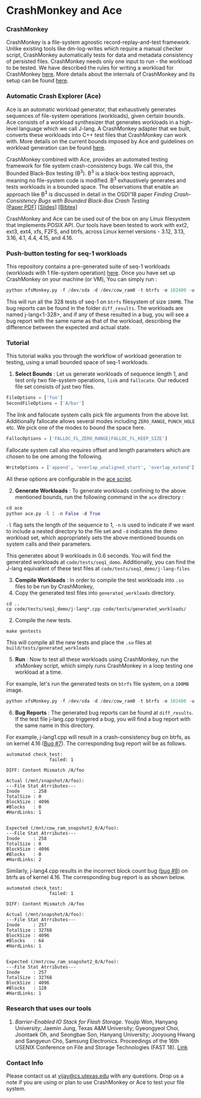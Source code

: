 # CrashMonkey and Ace #


### CrashMonkey ###
CrashMonkey is a file-system agnostic record-replay-and-test framework. Unlike existing tools like dm-log-writes which require a manual checker script, CrashMonkey automatically tests for data and metadata consistency of persisted files. CrashMonkey needs only one input to run - the workload to be tested. We have described the rules for writing a workload for CrashMonkey [here](documentation/workload.md). More details about the internals of CrashMonkey and its setup can be found [here](documentation/CrashMonkey.md).

### Automatic Crash Explorer (Ace) ###
Ace is an automatic workload generator, that exhaustively generates sequences of file-system operations (workloads), given certain bounds. Ace consists of a workload synthesizer that generates workloads in a high-level language which we call J-lang. A CrashMonkey adapter that we built, converts these workloads into C++ test files that CrashMonkey can work with. More details on the current bounds imposed by Ace and guidelines on workload generation can be found [here](documentation/Ace.md).

CrashMonkey combined with Ace, provides an automated testing framework for file system crash-consistency bugs. We call this, the Bounded Black-Box testing (B<sup>3</sup>). B<sup>3</sup> is a black-box testing approach, meaning no file-system code is modified. B<sup>3</sup> exhaustively generates and tests workloads in a bounded space. The observations that enable an approach like B<sup>3</sup> is discussed in detail in the OSDI'18 paper *Finding Crash-Consistency Bugs with Bounded Black-Box Crash Testing* <br>
[[Paper PDF]()] [[Slides]()] [[Bibtex]()]  

CrashMonkey and Ace can be used out of the box on any Linux filesystem that implements POSIX API. Our tools have been tested to work with ext2, ext3, ext4, xfs, F2FS, and btrfs, across Linux kernel versions - 3.12, 3.13, 3.16, 4.1, 4.4, 4.15, and 4.16.


### Push-button testing for seq-1 workloads ###

This repository contains a pre-generated suite of seq-1 workloads (workloads with 1 file-system operation) [here](code/tests/seq1/). Once you have set up CrashMonkey on your machine (or VM), You can simply run :

```python
python xfsMonkey.py -f /dev/sda -d /dev/cow_ram0 -t btrfs -e 102400 -u build/tests/seq1/ > outfile
```

This will run all the 328 tests of seq-1 on `btrfs` filesystem of size `100MB`. The bug reports can be found in the folder `diff_results`. The workloads are named j-lang<1-328>, and if any of these resulted in a bug, you will see a bug report with the same name as that of the workload, describing the difference between the expected and actual state.

### Tutorial ###
This tutorial walks you through the workflow of workload generation to testing, using a small bounded space of seq-1 workloads.

1. **Select Bounds** :
Let us generate workloads of sequence length 1, and test only two file-system operations, `link` and `fallocate`. Our reduced file set consists of just two files.

```python
FileOptions = ['foo']
SecondFileOptions = ['A/bar']
```

The link and fallocate system calls pick file arguments from the above list. Additionally fallocate allows several modes including `ZERO_RANGE`, `PUNCH_HOLE` etc. We pick one of the modes to bound the space here.

```python
FallocOptions = ['FALLOC_FL_ZERO_RANGE|FALLOC_FL_KEEP_SIZE']
```

Fallocate system call also requires offset and length parameters which are chosen to be one among the following.
```python
WriteOptions = ['append', 'overlap_unaligned_start', 'overlap_extend']
```

All these options are configurable in the [ace script](ace/ace.py).


2. **Generate Workloads** :
To generate workloads confining to the above mentioned bounds, run the following command in the `ace` directory  :
```python
cd ace
python ace.py -l 1 -n False -d True
```

`-l` flag sets the length of the sequence to 1, `-n` is used to indicate if we want to include a nested directory to the file set and `-d` indicates the demo workload set, which appropriately sets the above mentioned bounds on system calls and their parameters.

This generates about 9 workloads in 0.6 seconds. You will find the generated workloads at `code/tests/seq1_demo`. Additionally, you can find the J-lang equivalent of these test files at `code/tests/seq1_demo/j-lang-files`

3. **Compile Workloads** : In order to compile the test workloads into `.so` files to be run by CrashMonkey,
  1. Copy the generated test files into `generated_workloads` directory.
  ```
  cd ..
  cp code/tests/seq1_demo/j-lang*.cpp code/tests/generated_workloads/
  ```
  2. Compile the new tests.
  ```
  make gentests
  ```

  This will compile all the new tests and place the `.so` files at `build/tests/generated_workloads`

5. **Run** : Now to test all these workloads using CrashMonkey, run the xfsMonkey script, which simply runs CrashMonkey in a loop testing one workload at a time.

For example, let's run the generated tests on `btrfs` file system, on a `100MB` image.

```python
python xfsMonkey.py -f /dev/sda -d /dev/cow_ram0 -t btrfs -e 102400 -u build/tests/generated_workloads/ > outfile
```

6. **Bug Reports** : The generated bug reports can be found at `diff_results`. If the test file j-lang<n>.cpp triggered a bug, you will find a bug report with the same name in this directory.

For example, j-lang1.cpp will result in a crash-consistency bug on btrfs, as on kernel 4.16 ([Bug #7](newBugs.md)). The corresponding bug report will be as follows.

```
automated check_test:
                failed: 1

DIFF: Content Mismatch /A/foo

Actual (/mnt/snapshot/A/foo):
---File Stat Atrributes---
Inode     : 258
TotalSize : 0
BlockSize : 4096
#Blocks   : 0
#HardLinks: 1


Expected (/mnt/cow_ram_snapshot2_0/A/foo):
---File Stat Atrributes---
Inode     : 258
TotalSize : 0
BlockSize : 4096
#Blocks   : 0
#HardLinks: 2

```

Similarly, j-lang4.cpp results in the incorrect block count bug ([bug #8](newBugs.md)) on btrfs as of kernel 4.16. The corresponding bug report is as shown below.

```
automated check_test:
                failed: 1

DIFF: Content Mismatch /A/foo

Actual (/mnt/snapshot/A/foo):
---File Stat Atrributes---
Inode     : 257
TotalSize : 32768
BlockSize : 4096
#Blocks   : 64
#HardLinks: 1


Expected (/mnt/cow_ram_snapshot2_0/A/foo):
---File Stat Atrributes---
Inode     : 257
TotalSize : 32768
BlockSize : 4096
#Blocks   : 128
#HardLinks: 1
```

### Research that uses our tools ###
1. *Barrier-Enabled IO Stack for Flash Storage*. Youjip Won, Hanyang University; Jaemin Jung, Texas A&M University; Gyeongyeol Choi, Joontaek Oh, and Seongbae Son, Hanyang University; Jooyoung Hwang and Sangyeun Cho, Samsung Electronics. Proceedings of the 16th USENIX Conference on File and Storage Technologies (FAST 18). [Link](https://www.usenix.org/conference/fast18/presentation/won)

### Contact Info ###
Please contact us at vijay@cs.utexas.edu with any questions. Drop us a note if you are using or plan to use CrashMonkey or Ace to test your file system.
